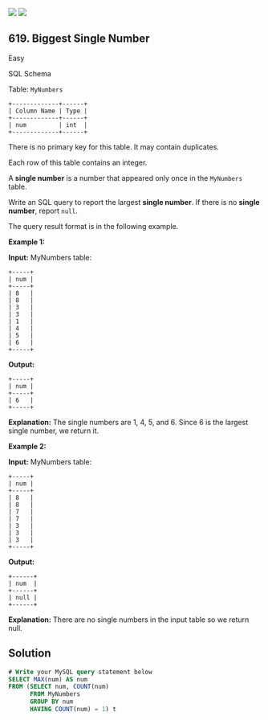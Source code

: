 [![](https://img.shields.io/github/stars/javadev/LeetCode-in-Java?label=Stars&style=flat-square)](https://github.com/javadev/LeetCode-in-Java)
[![](https://img.shields.io/github/forks/javadev/LeetCode-in-Java?label=Fork%20me%20on%20GitHub%20&style=flat-square)](https://github.com/javadev/LeetCode-in-Java/fork)

## 619\. Biggest Single Number

Easy

SQL Schema

Table: `MyNumbers`

    +-------------+------+ 
    | Column Name | Type | 
    +-------------+------+ 
    | num         | int  |
    +-------------+------+ 

There is no primary key for this table. It may contain duplicates.

Each row of this table contains an integer.

A **single number** is a number that appeared only once in the `MyNumbers` table.

Write an SQL query to report the largest **single number**. If there is no **single number**, report `null`.

The query result format is in the following example.

**Example 1:**

**Input:** MyNumbers table: 

    +-----+ 
    | num | 
    +-----+ 
    | 8   | 
    | 8   | 
    | 3   | 
    | 3   | 
    | 1   | 
    | 4   | 
    | 5   | 
    | 6   | 
    +-----+

**Output:** 

    +-----+ 
    | num | 
    +-----+ 
    | 6   | 
    +-----+

**Explanation:** The single numbers are 1, 4, 5, and 6. Since 6 is the largest single number, we return it.

**Example 2:**

**Input:** MyNumbers table: 

    +-----+ 
    | num | 
    +-----+ 
    | 8   | 
    | 8   | 
    | 7   | 
    | 7   | 
    | 3   | 
    | 3   | 
    | 3   | 
    +-----+

**Output:** 

    +------+ 
    | num  | 
    +------+ 
    | null | 
    +------+

**Explanation:** There are no single numbers in the input table so we return null.

## Solution

```sql
# Write your MySQL query statement below
SELECT MAX(num) AS num
FROM (SELECT num, COUNT(num)
      FROM MyNumbers
      GROUP BY num
      HAVING COUNT(num) = 1) t
```